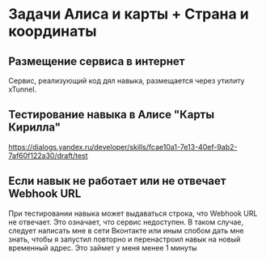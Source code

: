 # Задачи Алиса и карты + Страна и координаты

## Размещение сервиса в интернет
Сервис, реализующий код дял навыка, размещается через утилиту xTunnel.

## Тестирование навыка в Алисе "Карты Кирилла"
https://dialogs.yandex.ru/developer/skills/fcae10a1-7e13-40ef-9ab2-7af60f122a30/draft/test

## Если навык не работает или не отвечает Webhook URL
При тестировании навыка может выдаваться строка, что Webhook URL не отвечает. Это означает, что сервис недоступен.
В таком случае, следует написать мне в сети Вконтакте или иным спобом дать мне знать, чтобы я запустил повторно и перенастроил навык на новый временный адрес. Это займет у меня менее 1 минуты
